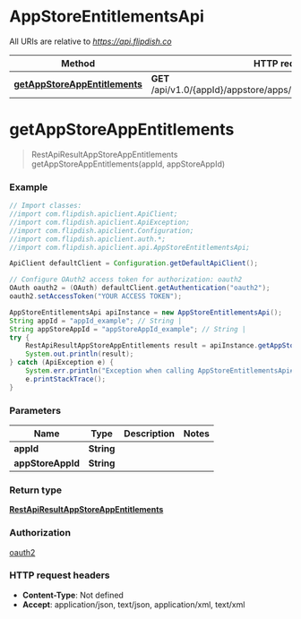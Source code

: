 # AppStoreEntitlementsApi

All URIs are relative to *https://api.flipdish.co*

Method | HTTP request | Description
------------- | ------------- | -------------
[**getAppStoreAppEntitlements**](AppStoreEntitlementsApi.md#getAppStoreAppEntitlements) | **GET** /api/v1.0/{appId}/appstore/apps/{appStoreAppId}/entitlements | 


<a name="getAppStoreAppEntitlements"></a>
# **getAppStoreAppEntitlements**
> RestApiResultAppStoreAppEntitlements getAppStoreAppEntitlements(appId, appStoreAppId)



### Example
```java
// Import classes:
//import com.flipdish.apiclient.ApiClient;
//import com.flipdish.apiclient.ApiException;
//import com.flipdish.apiclient.Configuration;
//import com.flipdish.apiclient.auth.*;
//import com.flipdish.apiclient.api.AppStoreEntitlementsApi;

ApiClient defaultClient = Configuration.getDefaultApiClient();

// Configure OAuth2 access token for authorization: oauth2
OAuth oauth2 = (OAuth) defaultClient.getAuthentication("oauth2");
oauth2.setAccessToken("YOUR ACCESS TOKEN");

AppStoreEntitlementsApi apiInstance = new AppStoreEntitlementsApi();
String appId = "appId_example"; // String | 
String appStoreAppId = "appStoreAppId_example"; // String | 
try {
    RestApiResultAppStoreAppEntitlements result = apiInstance.getAppStoreAppEntitlements(appId, appStoreAppId);
    System.out.println(result);
} catch (ApiException e) {
    System.err.println("Exception when calling AppStoreEntitlementsApi#getAppStoreAppEntitlements");
    e.printStackTrace();
}
```

### Parameters

Name | Type | Description  | Notes
------------- | ------------- | ------------- | -------------
 **appId** | **String**|  |
 **appStoreAppId** | **String**|  |

### Return type

[**RestApiResultAppStoreAppEntitlements**](RestApiResultAppStoreAppEntitlements.md)

### Authorization

[oauth2](../README.md#oauth2)

### HTTP request headers

 - **Content-Type**: Not defined
 - **Accept**: application/json, text/json, application/xml, text/xml

